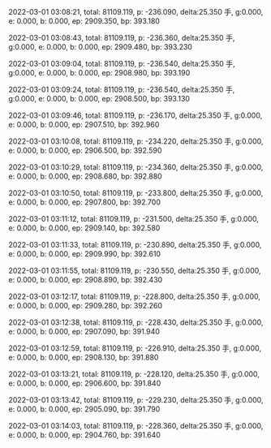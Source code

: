2022-03-01 03:08:21, total: 81109.119, p: -236.090, delta:25.350 手, g:0.000, e: 0.000, b: 0.000, ep: 2909.350, bp: 393.180

2022-03-01 03:08:43, total: 81109.119, p: -236.360, delta:25.350 手, g:0.000, e: 0.000, b: 0.000, ep: 2909.480, bp: 393.230

2022-03-01 03:09:04, total: 81109.119, p: -236.540, delta:25.350 手, g:0.000, e: 0.000, b: 0.000, ep: 2908.980, bp: 393.190

2022-03-01 03:09:24, total: 81109.119, p: -236.540, delta:25.350 手, g:0.000, e: 0.000, b: 0.000, ep: 2908.500, bp: 393.130

2022-03-01 03:09:46, total: 81109.119, p: -236.170, delta:25.350 手, g:0.000, e: 0.000, b: 0.000, ep: 2907.510, bp: 392.960

2022-03-01 03:10:08, total: 81109.119, p: -234.220, delta:25.350 手, g:0.000, e: 0.000, b: 0.000, ep: 2906.500, bp: 392.590

2022-03-01 03:10:29, total: 81109.119, p: -234.360, delta:25.350 手, g:0.000, e: 0.000, b: 0.000, ep: 2908.680, bp: 392.880

2022-03-01 03:10:50, total: 81109.119, p: -233.800, delta:25.350 手, g:0.000, e: 0.000, b: 0.000, ep: 2907.800, bp: 392.700

2022-03-01 03:11:12, total: 81109.119, p: -231.500, delta:25.350 手, g:0.000, e: 0.000, b: 0.000, ep: 2909.140, bp: 392.580

2022-03-01 03:11:33, total: 81109.119, p: -230.890, delta:25.350 手, g:0.000, e: 0.000, b: 0.000, ep: 2909.990, bp: 392.610

2022-03-01 03:11:55, total: 81109.119, p: -230.550, delta:25.350 手, g:0.000, e: 0.000, b: 0.000, ep: 2908.890, bp: 392.430

2022-03-01 03:12:17, total: 81109.119, p: -228.800, delta:25.350 手, g:0.000, e: 0.000, b: 0.000, ep: 2909.280, bp: 392.260

2022-03-01 03:12:38, total: 81109.119, p: -228.430, delta:25.350 手, g:0.000, e: 0.000, b: 0.000, ep: 2907.090, bp: 391.940

2022-03-01 03:12:59, total: 81109.119, p: -226.910, delta:25.350 手, g:0.000, e: 0.000, b: 0.000, ep: 2908.130, bp: 391.880

2022-03-01 03:13:21, total: 81109.119, p: -228.120, delta:25.350 手, g:0.000, e: 0.000, b: 0.000, ep: 2906.600, bp: 391.840

2022-03-01 03:13:42, total: 81109.119, p: -229.230, delta:25.350 手, g:0.000, e: 0.000, b: 0.000, ep: 2905.090, bp: 391.790

2022-03-01 03:14:03, total: 81109.119, p: -228.360, delta:25.350 手, g:0.000, e: 0.000, b: 0.000, ep: 2904.760, bp: 391.640